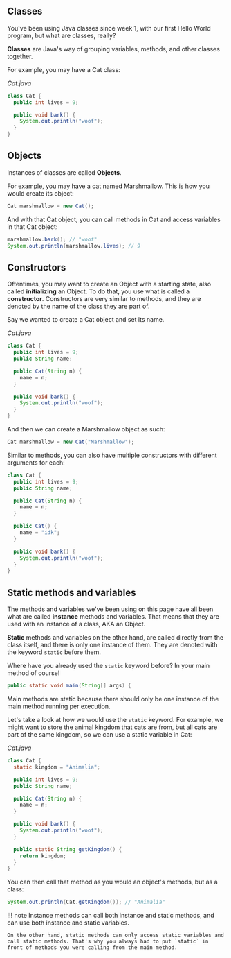 ## Classes

You've been using Java classes since week 1, with our first Hello World program, but what are classes, really?

**Classes** are Java's way of grouping variables, methods, and other classes together. 

For example, you may have a Cat class:

_Cat.java_
```java
class Cat {
  public int lives = 9;

  public void bark() {
    System.out.println("woof");
  }
}
```

## Objects

Instances of classes are called **Objects**.

For example, you may have a cat named Marshmallow. This is how you would create its object:
```java
Cat marshmallow = new Cat();
```
And with that Cat object, you can call methods in Cat and access variables in that Cat object:
```java
marshmallow.bark(); // "woof"
System.out.println(marshmallow.lives); // 9
```

## Constructors
Oftentimes, you may want to create an Object with a starting state, also called **initializing** an Object. To do that, you use what is called a **constructor**. Constructors are very similar to methods, and they are denoted by the name of the class they are part of.

Say we wanted to create a Cat object and set its name.

_Cat.java_
```java hl_lines="3 5 6 7"
class Cat {
  public int lives = 9;
  public String name;

  public Cat(String n) {
    name = n;
  }

  public void bark() {
    System.out.println("woof");
  }
}
```

And then we can create a Marshmallow object as such:
```java
Cat marshmallow = new Cat("Marshmallow");
```

Similar to methods, you can also have multiple constructors with different arguments for each:
```java hl_lines="9 10 11"
class Cat {
  public int lives = 9;
  public String name;

  public Cat(String n) {
    name = n;
  }

  public Cat() {
    name = "idk";
  }

  public void bark() {
    System.out.println("woof");
  }
}
```

## Static methods and variables
The methods and variables we've been using on this page have all been what are called **instance** methods and variables. That means that they are used with an instance of a class, AKA an Object. 

**Static** methods and variables on the other hand, are called directly from the class itself, and there is only one instance of them. They are denoted with the keyword `static` before them. 

Where have you already used the `static` keyword before? In your main method of course!
```java
public static void main(String[] args) {
```
Main methods are static because there should only be one instance of the main method running per execution.

Let's take a look at how we would use the `static` keyword. For example, we might want to store the animal kingdom that cats are from, but all cats are part of the same kingdom, so we can use a static variable in Cat:

_Cat.java_
```java hl_lines="2 15 16 17"
class Cat {
  static kingdom = "Animalia";

  public int lives = 9;
  public String name;

  public Cat(String n) {
    name = n;
  }

  public void bark() {
    System.out.println("woof");
  }

  public static String getKingdom() {
    return kingdom;
  }
}
```

You can then call that method as you would an object's methods, but as a class:
```java
System.out.println(Cat.getKingdom()); // "Animalia"
```

!!! note
    Instance methods can call both instance and static methods, and can use both instance and static variables. 
    
    On the other hand, static methods can only access static variables and call static methods. That's why you always had to put `static` in front of methods you were calling from the main method.